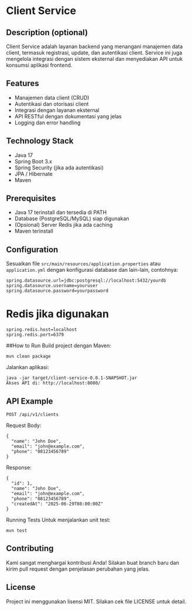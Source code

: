 # Client Service

## Description (optional)

Client Service adalah layanan backend yang menangani manajemen data client, termasuk registrasi, update, dan autentikasi client. Service ini juga mengelola integrasi dengan sistem eksternal dan menyediakan API untuk konsumsi aplikasi frontend.

## Features

- Manajemen data client (CRUD)
- Autentikasi dan otorisasi client
- Integrasi dengan layanan eksternal
- API RESTful dengan dokumentasi yang jelas
- Logging dan error handling

## Technology Stack

- Java 17
- Spring Boot 3.x
- Spring Security (jika ada autentikasi)
- JPA / Hibernate
- Maven

## Prerequisites

- Java 17 terinstall dan tersedia di PATH
- Database (PostgreSQL/MySQL) siap digunakan
- (Opsional) Server Redis jika ada caching
- Maven terinstall

## Configuration

Sesuaikan file `src/main/resources/application.properties` atau `application.yml` dengan konfigurasi database dan lain-lain, contohnya:

```properties
spring.datasource.url=jdbc:postgresql://localhost:5432/yourdb
spring.datasource.username=youruser
spring.datasource.password=yourpassword
```
# Redis jika digunakan
```
spring.redis.host=localhost
spring.redis.port=6379
```

##How to Run
Build project dengan Maven:
```
mvn clean package
```
Jalankan aplikasi:
```
java -jar target/client-service-0.0.1-SNAPSHOT.jar
Akses API di: http://localhost:8080/
```
## API Example
```
POST /api/v1/clients
```
Request Body:
```
{
  "name": "John Doe",
  "email": "john@example.com",
  "phone": "08123456789"
}
```
Response:
```
{
  "id": 1,
  "name": "John Doe",
  "email": "john@example.com",
  "phone": "08123456789",
  "createdAt": "2025-06-29T08:00:00Z"
}
```
Running Tests
Untuk menjalankan unit test:
```
mvn test
```
## Contributing
Kami sangat menghargai kontribusi Anda!
Silakan buat branch baru dan kirim pull request dengan penjelasan perubahan yang jelas.

## License
Project ini menggunakan lisensi MIT.
Silakan cek file LICENSE untuk detail.
